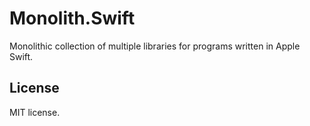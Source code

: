 Monolith.Swift
==============
Monolithic collection of multiple libraries for programs written in Apple Swift.





License
-------
MIT license.

